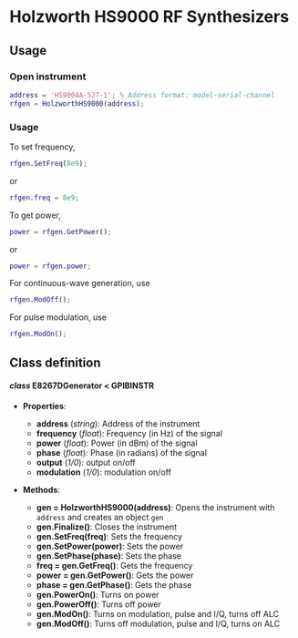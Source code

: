 # Holzworth HS9000 RF Synthesizers
## Usage
### Open instrument
```matlab
address = 'HS9004A-527-1'; % Address format: model-serial-channel
rfgen = HolzworthHS9000(address);
```
### Usage
To set frequency,
```matlab
rfgen.SetFreq(8e9);
```
or
```matlab
rfgen.freq = 8e9;
```
To get power,
```matlab
power = rfgen.GetPower();
```
or
```matlab
power = rfgen.power;
```
For continuous-wave generation, use
```matlab
rfgen.ModOff();
```
For pulse modulation, use
```matlab
rfgen.ModOn();
```

## Class definition
#### *class* E8267DGenerator < GPIBINSTR
* **Properties**: 
  * **address** (*string*): Address of the instrument
  * **frequency** (*float*): Frequency (in Hz) of the signal
  * **power** (*float*): Power (in dBm) of the signal
  * **phase** (*float*): Phase (in radians) of the signal
  * **output** (*1/0*): output on/off
  * **modulation** (*1/0*): modulation on/off

* **Methods**:
  * **gen = HolzworthHS9000(address)**: Opens the instrument with `address` and creates an object `gen`
  * **gen.Finalize()**: Closes the instrument
  * **gen.SetFreq(freq)**: Sets the frequency
  * **gen.SetPower(power)**: Sets the power
  * **gen.SetPhase(phase)**: Sets the phase
  * **freq = gen.GetFreq()**: Gets the frequency
  * **power = gen.GetPower()**: Gets the power
  * **phase = gen.GetPhase()**: Gets the phase
  * **gen.PowerOn()**: Turns on power
  * **gen.PowerOff()**: Turns off power
  * **gen.ModOn()**: Turns on modulation, pulse and I/Q, turns off ALC
  * **gen.ModOff()**: Turns off modulation, pulse and I/Q, turns on ALC